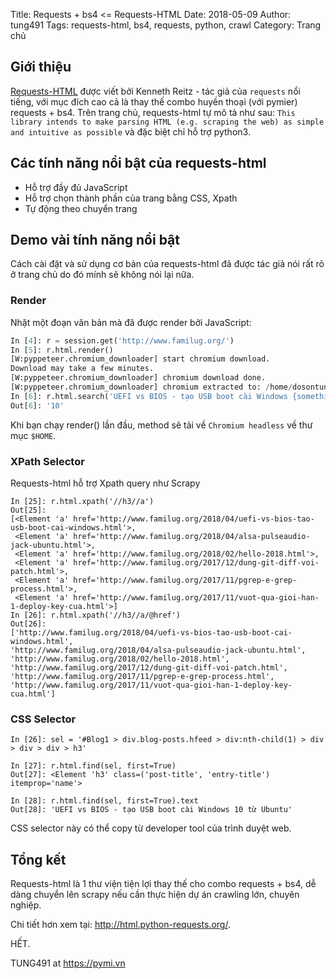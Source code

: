 Title: Requests + bs4 <= Requests-HTML
Date: 2018-05-09
Author: tung491
Tags: requests-html, bs4, requests, python, crawl
Category: Trang chủ

## Giới thiệu
[Requests-HTML](http://html.python-requests.org/) được viết bởi Kenneth Reitz - tác giả của `requests` nổi tiếng, với mục đích cao cả là thay thế combo huyền thoại (với pymier) requests + bs4.  Trên trang chủ, requests-html tự mô tả như sau: `This library intends to make parsing HTML (e.g. scraping the web) as simple and intuitive as possible` và đặc biệt chỉ hỗ trợ python3.

## Các tính năng nổi bật của requests-html
- Hỗ trợ đầy đủ JavaScript
- Hỗ trợ chọn thành phần của trang bằng CSS, Xpath
- Tự động theo chuyển trang


## Demo vài tính năng nổi bật
Cách cài đặt và sử dụng cơ bản của requests-html đã được tác giả nói rất rõ ở trang chủ do đó mính sẽ không nói lại nữa.

### Render
 Nhặt một đoạn văn bản mà đã được render bởi JavaScript:

``` python
In [4]: r = session.get('http://www.familug.org/')
In [5]: r.html.render()
[W:pyppeteer.chromium_downloader] start chromium download.
Download may take a few minutes.
[W:pyppeteer.chromium_downloader] chromium download done.
[W:pyppeteer.chromium_downloader] chromium extracted to: /home/dosontung007/.pyppeteer/local-chromium/543305
In [6]: r.html.search('UEFI vs BIOS - tạo USB boot cài Windows {something} từ Ubuntu')['something']
Out[6]: '10'
```

Khi bạn chạy render() lần đầu, method sẽ tải về `Chromium headless` về thư mục `$HOME`.


### XPath Selector
 Requests-html hỗ trợ Xpath query như Scrapy

```
In [25]: r.html.xpath('//h3//a')
Out[25]:
[<Element 'a' href='http://www.familug.org/2018/04/uefi-vs-bios-tao-usb-boot-cai-windows.html'>,
 <Element 'a' href='http://www.familug.org/2018/04/alsa-pulseaudio-jack-ubuntu.html'>,
 <Element 'a' href='http://www.familug.org/2018/02/hello-2018.html'>,
 <Element 'a' href='http://www.familug.org/2017/12/dung-git-diff-voi-patch.html'>,
 <Element 'a' href='http://www.familug.org/2017/11/pgrep-e-grep-process.html'>,
 <Element 'a' href='http://www.familug.org/2017/11/vuot-qua-gioi-han-1-deploy-key-cua.html'>]
In [26]: r.html.xpath('//h3//a/@href')
Out[26]:
['http://www.familug.org/2018/04/uefi-vs-bios-tao-usb-boot-cai-windows.html',
'http://www.familug.org/2018/04/alsa-pulseaudio-jack-ubuntu.html',
'http://www.familug.org/2018/02/hello-2018.html',
'http://www.familug.org/2017/12/dung-git-diff-voi-patch.html',
'http://www.familug.org/2017/11/pgrep-e-grep-process.html',
'http://www.familug.org/2017/11/vuot-qua-gioi-han-1-deploy-key-cua.html']
```

### CSS Selector
```
In [26]: sel = '#Blog1 > div.blog-posts.hfeed > div:nth-child(1) > div > div > div > h3'

In [27]: r.html.find(sel, first=True)
Out[27]: <Element 'h3' class=('post-title', 'entry-title') itemprop='name'>

In [28]: r.html.find(sel, first=True).text
Out[28]: 'UEFI vs BIOS - tạo USB boot cài Windows 10 từ Ubuntu'
```
CSS selector này có thể copy từ developer tool của trình duyệt web.


## Tổng kết
Requests-html là 1 thư viện tiện lợi thay thế cho combo requests + bs4, dễ dàng chuyển lên scrapy nếu cần thực hiện dự án crawling lớn, chuyên nghiệp.

Chi tiết hơn xem tại: http://html.python-requests.org/.

HẾT.

TUNG491 at https://pymi.vn
